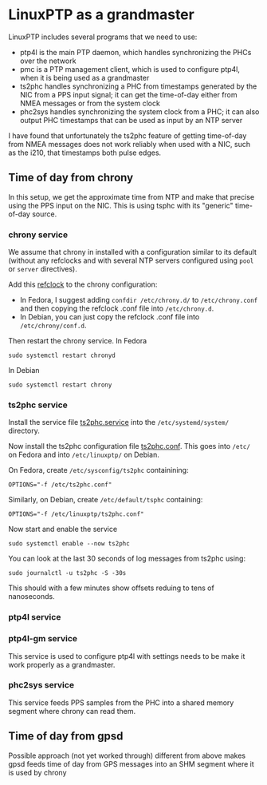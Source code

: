 # LinuxPTP as a grandmaster

LinuxPTP includes several programs that we need to use:
* ptp4l is the main PTP daemon, which handles synchronizing the PHCs over the network
* pmc is a PTP management client, which is used to configure ptp4l, when it is being used as a grandmaster
* ts2phc handles synchronizing a PHC from timestamps generated by the NIC from a PPS input signal; it can get the time-of-day either from NMEA messages or from the system clock
* phc2sys handles synchronizing the system clock from a PHC; it can also output PHC timestamps that can be used as input by an NTP server

I have found that unfortunately the ts2phc feature of getting time-of-day from NMEA messages does not work reliably when used with a NIC, such as the i210, that timestamps both pulse edges.

## Time of day from chrony

In this setup, we get the approximate time from NTP and make that precise using the PPS input on the NIC.
This is using tsphc with its "generic" time-of-day source.

### chrony service

We assume that chrony in installed with a configuration similar to its default (without any refclocks and with several NTP servers configured using `pool` or `server` directives).

Add this [refclock](files/refclock-shm.conf) to the chrony configuration:

* In Fedora, I suggest adding `confdir /etc/chrony.d/` to `/etc/chrony.conf` and then copying the refclock .conf file into `/etc/chrony.d`. 
* In Debian, you can just copy the refclock .conf file into `/etc/chrony/conf.d`.

Then restart the chrony service. In Fedora

```
sudo systemctl restart chronyd
```

In Debian

```
sudo systemctl restart chrony
```

### ts2phc service

Install the service file [ts2phc.service](files/ts2phc.service) into the `/etc/systemd/system/` directory.

Now install the ts2phc configuration file [ts2phc.conf](files/ts2phc.conf). This goes into `/etc/` on Fedora
and into `/etc/linuxptp/` on Debian.

On Fedora, create `/etc/sysconfig/ts2phc` containining:

```
OPTIONS="-f /etc/ts2phc.conf"
```

Similarly, on Debian, create `/etc/default/tsphc` containing:

```
OPTIONS="-f /etc/linuxptp/ts2phc.conf"
```

Now start and enable the service

```
sudo systemctl enable --now ts2phc
```

You can look at the last 30 seconds of log messages from ts2phc using:

```
sudo journalctl -u ts2phc -S -30s
```

This should with a few minutes show offsets reduing to tens of nanoseconds.


### ptp4l service

### ptp4l-gm service

This service is used to configure ptp4l with settings needs to be make it work properly as a grandmaster.

### phc2sys service

This service feeds PPS samples from the PHC into a shared memory segment where chrony can read them.

## Time of day from gpsd

Possible approach (not yet worked through) different from above makes gpsd feeds time of day from GPS messages into an SHM segment where it is used by chrony

